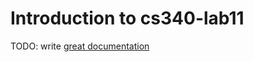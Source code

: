 # Introduction to cs340-lab11

TODO: write [great documentation](http://jacobian.org/writing/what-to-write/)
